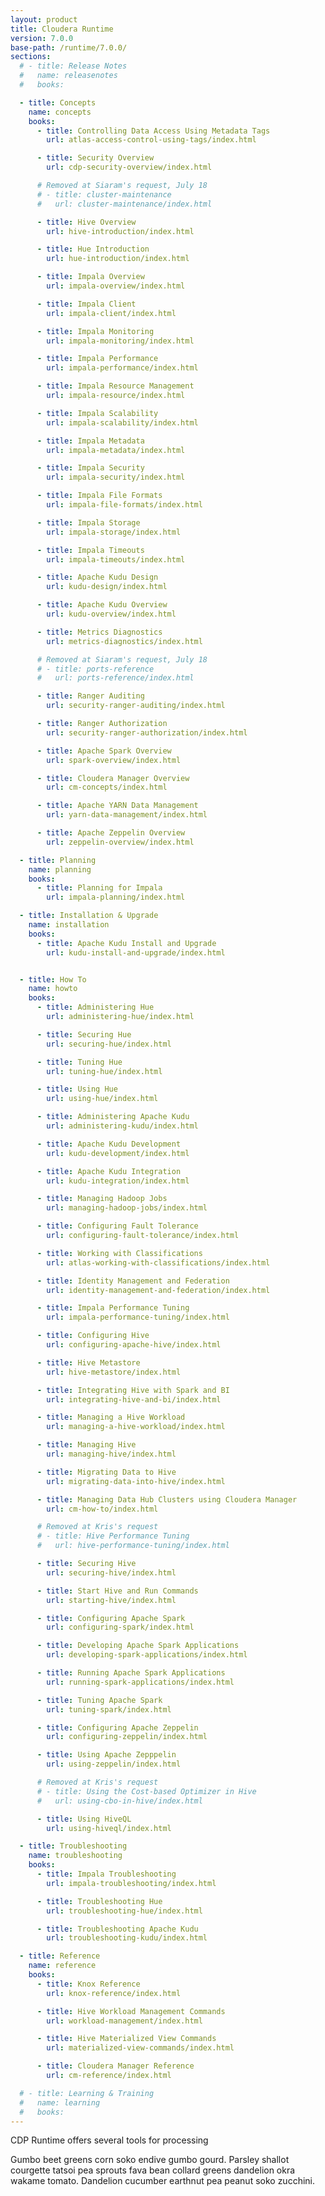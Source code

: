 ```yaml
---
layout: product
title: Cloudera Runtime
version: 7.0.0
base-path: /runtime/7.0.0/
sections:
  # - title: Release Notes
  #   name: releasenotes
  #   books:

  - title: Concepts
    name: concepts
    books:
      - title: Controlling Data Access Using Metadata Tags
        url: atlas-access-control-using-tags/index.html

      - title: Security Overview
        url: cdp-security-overview/index.html

      # Removed at Siaram's request, July 18
      # - title: cluster-maintenance
      #   url: cluster-maintenance/index.html

      - title: Hive Overview
        url: hive-introduction/index.html

      - title: Hue Introduction
        url: hue-introduction/index.html

      - title: Impala Overview
        url: impala-overview/index.html

      - title: Impala Client
        url: impala-client/index.html

      - title: Impala Monitoring
        url: impala-monitoring/index.html

      - title: Impala Performance
        url: impala-performance/index.html

      - title: Impala Resource Management
        url: impala-resource/index.html

      - title: Impala Scalability
        url: impala-scalability/index.html

      - title: Impala Metadata
        url: impala-metadata/index.html

      - title: Impala Security
        url: impala-security/index.html

      - title: Impala File Formats
        url: impala-file-formats/index.html

      - title: Impala Storage
        url: impala-storage/index.html

      - title: Impala Timeouts
        url: impala-timeouts/index.html

      - title: Apache Kudu Design
        url: kudu-design/index.html

      - title: Apache Kudu Overview
        url: kudu-overview/index.html

      - title: Metrics Diagnostics
        url: metrics-diagnostics/index.html

      # Removed at Siaram's request, July 18
      # - title: ports-reference
      #   url: ports-reference/index.html

      - title: Ranger Auditing
        url: security-ranger-auditing/index.html

      - title: Ranger Authorization
        url: security-ranger-authorization/index.html

      - title: Apache Spark Overview
        url: spark-overview/index.html

      - title: Cloudera Manager Overview
        url: cm-concepts/index.html

      - title: Apache YARN Data Management
        url: yarn-data-management/index.html

      - title: Apache Zeppelin Overview
        url: zeppelin-overview/index.html

  - title: Planning
    name: planning
    books:
      - title: Planning for Impala
        url: impala-planning/index.html

  - title: Installation & Upgrade
    name: installation
    books:
      - title: Apache Kudu Install and Upgrade
        url: kudu-install-and-upgrade/index.html


  - title: How To
    name: howto
    books:
      - title: Administering Hue
        url: administering-hue/index.html

      - title: Securing Hue
        url: securing-hue/index.html

      - title: Tuning Hue
        url: tuning-hue/index.html

      - title: Using Hue
        url: using-hue/index.html

      - title: Administering Apache Kudu
        url: administering-kudu/index.html

      - title: Apache Kudu Development
        url: kudu-development/index.html

      - title: Apache Kudu Integration
        url: kudu-integration/index.html

      - title: Managing Hadoop Jobs
        url: managing-hadoop-jobs/index.html

      - title: Configuring Fault Tolerance
        url: configuring-fault-tolerance/index.html

      - title: Working with Classifications
        url: atlas-working-with-classifications/index.html

      - title: Identity Management and Federation
        url: identity-management-and-federation/index.html

      - title: Impala Performance Tuning
        url: impala-performance-tuning/index.html

      - title: Configuring Hive
        url: configuring-apache-hive/index.html

      - title: Hive Metastore
        url: hive-metastore/index.html

      - title: Integrating Hive with Spark and BI
        url: integrating-hive-and-bi/index.html

      - title: Managing a Hive Workload
        url: managing-a-hive-workload/index.html

      - title: Managing Hive
        url: managing-hive/index.html

      - title: Migrating Data to Hive
        url: migrating-data-into-hive/index.html

      - title: Managing Data Hub Clusters using Cloudera Manager
        url: cm-how-to/index.html

      # Removed at Kris's request
      # - title: Hive Performance Tuning
      #   url: hive-performance-tuning/index.html

      - title: Securing Hive
        url: securing-hive/index.html

      - title: Start Hive and Run Commands
        url: starting-hive/index.html

      - title: Configuring Apache Spark
        url: configuring-spark/index.html

      - title: Developing Apache Spark Applications
        url: developing-spark-applications/index.html

      - title: Running Apache Spark Applications
        url: running-spark-applications/index.html

      - title: Tuning Apache Spark
        url: tuning-spark/index.html

      - title: Configuring Apache Zeppelin
        url: configuring-zeppelin/index.html

      - title: Using Apache Zepppelin
        url: using-zeppelin/index.html

      # Removed at Kris's request
      # - title: Using the Cost-based Optimizer in Hive
      #   url: using-cbo-in-hive/index.html

      - title: Using HiveQL
        url: using-hiveql/index.html

  - title: Troubleshooting
    name: troubleshooting
    books:
      - title: Impala Troubleshooting
        url: impala-troubleshooting/index.html

      - title: Troubleshooting Hue
        url: troubleshooting-hue/index.html

      - title: Troubleshooting Apache Kudu
        url: troubleshooting-kudu/index.html

  - title: Reference
    name: reference
    books:
      - title: Knox Reference
        url: knox-reference/index.html

      - title: Hive Workload Management Commands
        url: workload-management/index.html

      - title: Hive Materialized View Commands
        url: materialized-view-commands/index.html

      - title: Cloudera Manager Reference
        url: cm-reference/index.html

  # - title: Learning & Training
  #   name: learning
  #   books:
---
```

CDP Runtime offers several tools for processing

Gumbo beet greens corn soko endive gumbo gourd. Parsley shallot courgette tatsoi pea sprouts fava bean collard greens dandelion okra wakame tomato. Dandelion cucumber earthnut pea peanut soko zucchini.
